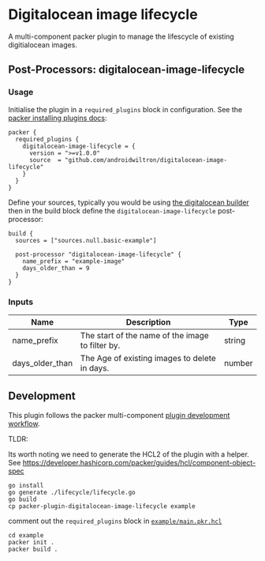 # Digitalocean image lifecycle

A multi-component packer plugin to manage the lifescycle of existing digitialocean images.

## Post-Processors: digitalocean-image-lifecycle

### Usage

Initialise the plugin in a `required_plugins` block in configuration. See the [ packer installing plugins docs](https://developer.hashicorp.com/packer/docs/plugins/install-plugins):

```
packer {
  required_plugins {
    digitalocean-image-lifecycle = {
      version = ">=v1.0.0"
      source  = "github.com/androidwiltron/digitalocean-image-lifecycle"
    }
  }
}
```

Define your sources, typically you would be using [the digitalocean builder](https://developer.hashicorp.com/packer/plugins/builders/digitalocean) then in the build block define the `digitalocean-image-lifecycle` post-processor:

```
build {
  sources = ["sources.null.basic-example"]

  post-processor "digitalocean-image-lifecycle" {
    name_prefix = "example-image"
    days_older_than = 9
  }
}
```

### Inputs

| Name            | Description                                      | Type   |
|-----------------|--------------------------------------------------|--------|
| name_prefix     | The start of the name of the image to filter by. | string |
| days_older_than | The Age of existing images to delete in days.    | number |

## Development

This plugin follows the packer multi-component [plugin development workflow](https://developer.hashicorp.com/packer/docs/plugins/creation).

TLDR:

Its worth noting we need to generate the HCL2 of the plugin with a helper. See https://developer.hashicorp.com/packer/guides/hcl/component-object-spec

```
go install
go generate ./lifecycle/lifecycle.go 
go build
cp packer-plugin-digitalocean-image-lifecycle example
```

comment out the `required_plugins` block in [`example/main.pkr.hcl`](example/main.pkr.hcl)

```
cd example
packer init .
packer build .
```